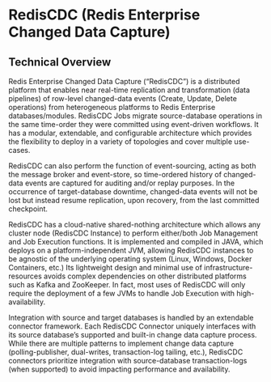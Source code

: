 # RedisCDC (Redis Enterprise Changed Data Capture)

## Technical Overview

Redis Enterprise Changed Data Capture (“RedisCDC”) is a distributed platform that enables near real-time replication and transformation (data pipelines) of row-level changed-data events (Create, Update, Delete operations) from heterogeneous platforms to Redis Enterprise databases/modules. RedisCDC Jobs migrate source-database operations in the same time-order they were committed using event-driven workflows. It has a modular, extendable, and configurable architecture which provides the flexibility to deploy in a variety of topologies and cover multiple use-cases.

RedisCDC can also perform the function of event-sourcing, acting as both the message broker and event-store, so time-ordered history of changed-data events are captured for auditing and/or replay purposes. In the occurrence of target-database downtime, changed-data events will not be lost but instead resume replication, upon recovery, from the last committed checkpoint.

RedisCDC has a cloud-native shared-nothing architecture which allows any cluster node (RedisCDC Instance) to perform either/both Job Management and Job Execution functions. It is implemented and compiled in JAVA, which deploys on a platform-independent JVM, allowing RedisCDC instances to be agnostic of the underlying operating system (Linux, Windows, Docker Containers, etc.) Its lightweight design and minimal use of infrastructure-resources avoids complex dependencies on other distributed platforms such as Kafka and ZooKeeper. In fact, most uses of RedisCDC will only require the deployment of a few JVMs to handle Job Execution with high-availability.

Integration with source and target databases is handled by an extendable connector framework. Each RedisCDC Connector uniquely interfaces with its source database’s supported and built-in change data capture process. While there are multiple patterns to implement change data capture (polling-publisher, dual-writes, transaction-log tailing, etc.), RedisCDC connectors prioritize integration with source-database transaction-logs (when supported) to avoid impacting performance and availability.
